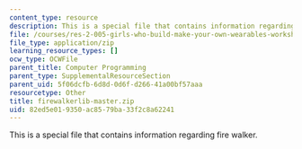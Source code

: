 ```yaml
---
content_type: resource
description: This is a special file that contains information regarding fire walker.
file: /courses/res-2-005-girls-who-build-make-your-own-wearables-workshop-spring-2015/82ed5e019350ac8579ba33f2c8a62241_firewalkerlib-master.zip
file_type: application/zip
learning_resource_types: []
ocw_type: OCWFile
parent_title: Computer Programming
parent_type: SupplementalResourceSection
parent_uid: 5f06dcfb-6d8d-0d6f-d266-41a00bf57aaa
resourcetype: Other
title: firewalkerlib-master.zip
uid: 82ed5e01-9350-ac85-79ba-33f2c8a62241
---
```

This is a special file that contains information regarding fire walker.


